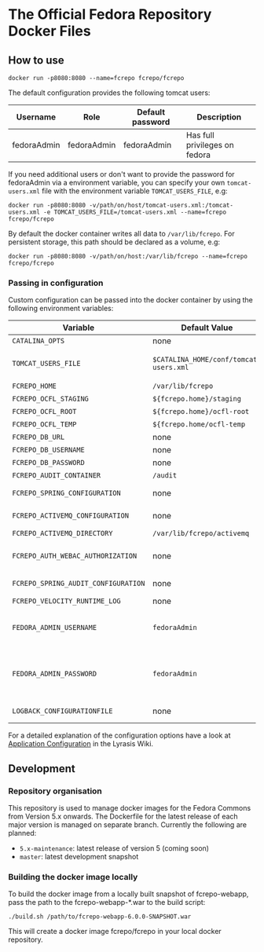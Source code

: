 # The Official Fedora Repository Docker Files

## How to use

```
docker run -p8080:8080 --name=fcrepo fcrepo/fcrepo
```

The default configuration provides the following tomcat users:

Username | Role          | Default password | Description
-------- | ------------- | ---------------- | -----------
fedoraAdmin | fedoraAdmin | fedoraAdmin     | Has full privileges on fedora

If you need additional users or don't want to provide the password for fedoraAdmin via a environment variable, you can specify your own `tomcat-users.xml` file with the environment variable `TOMCAT_USERS_FILE`, e.g:

```
docker run -p8080:8080 -v/path/on/host/tomcat-users.xml:/tomcat-users.xml -e TOMCAT_USERS_FILE=/tomcat-users.xml --name=fcrepo fcrepo/fcrepo
```

By default the docker container writes all data to `/var/lib/fcrepo`. For persistent storage, this path should be declared as a volume, e.g:

```
docker run -p8080:8080 -v/path/on/host:/var/lib/fcrepo --name=fcrepo fcrepo/fcrepo
```

### Passing in configuration

Custom configuration can be passed into the docker container by using the following environment variables:

Variable | Default Value | Description
-------- | ------------- | -----------
`CATALINA_OPTS` | none |
`TOMCAT_USERS_FILE` | `$CATALINA_HOME/conf/tomcat-users.xml` | Specify a custom tomcat-users.xml file with e.g. additional users
`FCREPO_HOME` | `/var/lib/fcrepo` | Set fcrepo.home
`FCREPO_OCFL_STAGING` | `${fcrepo.home}/staging` | Set fcrepo.ocfl.staging
`FCREPO_OCFL_ROOT` | `${fcrepo.home}/ocfl-root` | Set fcrepo.ocfl.root
`FCREPO_OCFL_TEMP` | `${fcrepo.home/ocfl-temp` | Set fcrepo.ocfl.temp
`FCREPO_DB_URL` | none | Set fcrepo.db.url
`FCREPO_DB_USERNAME` | none | Set fcrepo.db.username
`FCREPO_DB_PASSWORD` | none | Set fcrepo.db.password
`FCREPO_AUDIT_CONTAINER` | `/audit` | Set fcrepo.audit.container
`FCREPO_SPRING_CONFIGURATION` | none | Specify a custom fcrepo.spring.configuration file
`FCREPO_ACTIVEMQ_CONFIGURATION` | none | Specify a custom fcrepo.activemq.configuration
`FCREPO_ACTIVEMQ_DIRECTORY` | `/var/lib/fcrepo/activemq` | Set fcrepo.activemq.directory
`FCREPO_AUTH_WEBAC_AUTHORIZATION` | none | Specify a custom root WebAC authentication fcrepo.activemq.configuration
`FCREPO_SPRING_AUDIT_CONFIGURATION` | none | Specify a custom fcrepo.spring.audit.configuration
`FCREPO_VELOCITY_RUNTIME_LOG` | none | Set fcrepo.velocity.runtime.log
`FEDORA_ADMIN_USERNAME` | `fedoraAdmin` | If using the default tomcat-users.xml file: specify a custom username for the user `fedoraAdmin`
`FEDORA_ADMIN_PASSWORD` | `fedoraAdmin` | If using the default tomcat-users.xml file: specify a custom password  for the FEDORA_ADMIN_USERNAME defined above
`LOGBACK_CONFIGURATIONFILE` | none | Specify a custom logback.configurationFile

For a detailed explanation of the configuration options have a look at [Application Configuration](https://wiki.lyrasis.org/display/FEDORA6x/Application+Configuration) in the Lyrasis Wiki.

## Development

### Repository organisation

This repository is used to manage docker images for the Fedora Commons from Version 5.x onwards. The Dockerfile for the latest release of each major version is managed on separate branch. Currently the following are planned:

- `5.x-maintenance`: latest release of version 5 (coming soon)
- `master`: latest development snapshot

 ### Building the docker image locally

To build the docker image from a locally built snapshot of fcrepo-webapp, pass the path to the fcrepo-webapp-*.war to the build script:

```
./build.sh /path/to/fcrepo-webapp-6.0.0-SNAPSHOT.war
```

This will create a docker image fcrepo/fcrepo in your local docker repository.
